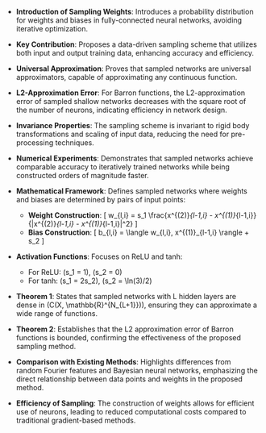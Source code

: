 - **Introduction of Sampling Weights**: Introduces a probability distribution for weights and biases in fully-connected neural networks, avoiding iterative optimization.
  
- **Key Contribution**: Proposes a data-driven sampling scheme that utilizes both input and output training data, enhancing accuracy and efficiency.

- **Universal Approximation**: Proves that sampled networks are universal approximators, capable of approximating any continuous function.

- **L2-Approximation Error**: For Barron functions, the L2-approximation error of sampled shallow networks decreases with the square root of the number of neurons, indicating efficiency in network design.

- **Invariance Properties**: The sampling scheme is invariant to rigid body transformations and scaling of input data, reducing the need for pre-processing techniques.

- **Numerical Experiments**: Demonstrates that sampled networks achieve comparable accuracy to iteratively trained networks while being constructed orders of magnitude faster.

- **Mathematical Framework**: Defines sampled networks where weights and biases are determined by pairs of input points:
  - **Weight Construction**: 
    \[
    w_{l,i} = s_1 \frac{x^{(2)}_{l-1,i} - x^{(1)}_{l-1,i}}{\|x^{(2)}_{l-1,i} - x^{(1)}_{l-1,i}\|^2}
    \]
  - **Bias Construction**: 
    \[
    b_{l,i} = \langle w_{l,i}, x^{(1)}_{l-1,i} \rangle + s_2
    \]

- **Activation Functions**: Focuses on ReLU and tanh:
  - For ReLU: \(s_1 = 1\), \(s_2 = 0\)
  - For tanh: \(s_1 = 2s_2\), \(s_2 = \ln(3)/2\)

- **Theorem 1**: States that sampled networks with L hidden layers are dense in \(C(X, \mathbb{R}^{N_{L+1}})\), ensuring they can approximate a wide range of functions.

- **Theorem 2**: Establishes that the L2 approximation error of Barron functions is bounded, confirming the effectiveness of the proposed sampling method.

- **Comparison with Existing Methods**: Highlights differences from random Fourier features and Bayesian neural networks, emphasizing the direct relationship between data points and weights in the proposed method.

- **Efficiency of Sampling**: The construction of weights allows for efficient use of neurons, leading to reduced computational costs compared to traditional gradient-based methods.